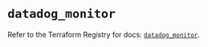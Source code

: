 # `datadog_monitor`

Refer to the Terraform Registry for docs: [`datadog_monitor`](https://registry.terraform.io/providers/datadog/datadog/3.43.0/docs/resources/monitor).
